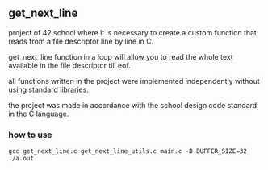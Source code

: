 ## get_next_line

project of 42 school where it is necessary to create a custom function that reads from a file descriptor line by line in C.

get_next_line function in a loop will allow you to read the whole text available in the file descriptor till eof.

all functions written in the project were implemented independently without using standard libraries.

the project was made in accordance with the school design code standard in the C language.

### how to use
```
gcc get_next_line.c get_next_line_utils.c main.c -D BUFFER_SIZE=32
./a.out
```